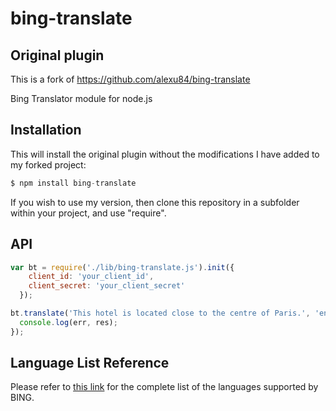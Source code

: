 bing-translate
==============

## Original plugin
This is a fork of https://github.com/alexu84/bing-translate

Bing Translator module for node.js

## Installation

This will install the original plugin without the modifications I have added to my forked project:

```js
$ npm install bing-translate
```

If you wish to use my version, then clone this repository in a subfolder within your project, and use "require".

## API

```js
var bt = require('./lib/bing-translate.js').init({
    client_id: 'your_client_id', 
    client_secret: 'your_client_secret'
  });

bt.translate('This hotel is located close to the centre of Paris.', 'en', 'ro', function(err, res){
  console.log(err, res);
});
```

## Language List Reference

Please refer to [this link](https://msdn.microsoft.com/en-us/library/hh456380.aspx) for the
complete list of the languages supported by BING.